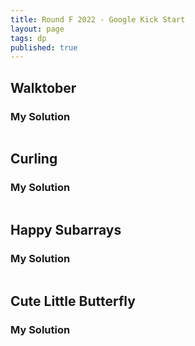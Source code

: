 ```yaml
---
title: Round F 2022 - Google Kick Start 
layout: page
tags: dp
published: true
---
```


## Walktober



### My Solution

```c++

```



## Curling



### My Solution

```c++

```

## Happy Subarrays



### My Solution

```c++

```







## Cute Little Butterfly



### My Solution

```c++

```







